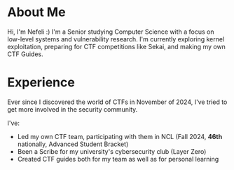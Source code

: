 
# About Me

Hi, I'm Nefeli :)
I'm a Senior studying Computer Science with a focus on low-level systems and vulnerability research. 
I'm currently exploring kernel exploitation, preparing for CTF competitions like Sekai, and making my own CTF Guides.

# Experience

Ever since I discovered the world of CTFs in November of 2024, I've tried to get more involved in the security community.

I've:
- Led my own CTF team, participating with them in NCL (Fall 2024, **46th** nationally, Advanced Student Bracket)
- Been a Scribe for my university's cybersecurity club (Layer Zero)
- Created CTF guides both for my team as well as for personal learning

